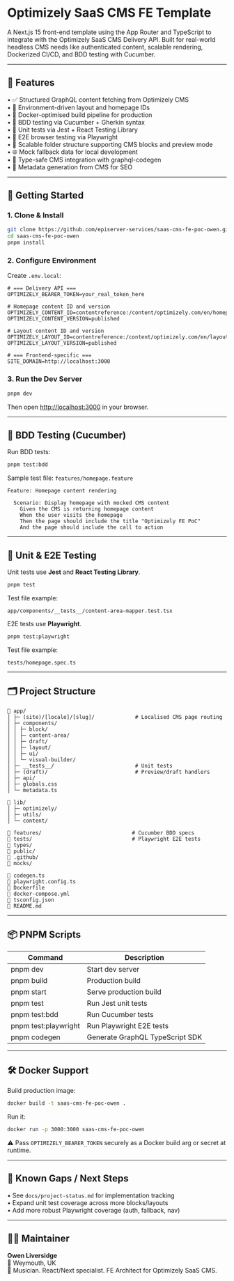 # Optimizely SaaS CMS FE Template

A Next.js 15 front-end template using the App Router and TypeScript to integrate with the Optimizely SaaS CMS Delivery API. Built for real-world headless CMS needs like authenticated content, scalable rendering, Dockerized CI/CD, and BDD testing with Cucumber.

---

## 🧩 Features

• ✅ Structured GraphQL content fetching from Optimizely CMS  
• 🔧 Environment-driven layout and homepage IDs  
• 🐳 Docker-optimised build pipeline for production  
• 🧪 BDD testing via Cucumber + Gherkin syntax  
• 🧪 Unit tests via Jest + React Testing Library  
• 🧪 E2E browser testing via Playwright  
• 🧠 Scalable folder structure supporting CMS blocks and preview mode  
• 🌐 Mock fallback data for local development  
• 📐 Type-safe CMS integration with graphql-codegen  
• 🧾 Metadata generation from CMS for SEO

---

## 🚀 Getting Started

### 1. Clone & Install

```bash
git clone https://github.com/episerver-services/saas-cms-fe-poc-owen.git
cd saas-cms-fe-poc-owen
pnpm install
```

### 2. Configure Environment

Create `.env.local`:

```env
# === Delivery API ===
OPTIMIZELY_BEARER_TOKEN=your_real_token_here

# Homepage content ID and version
OPTIMIZELY_CONTENT_ID=contentreference:/content/optimizely.com/en/homepage/
OPTIMIZELY_CONTENT_VERSION=published

# Layout content ID and version
OPTIMIZELY_LAYOUT_ID=contentreference:/content/optimizely.com/en/layout/
OPTIMIZELY_LAYOUT_VERSION=published

# === Frontend-specific ===
SITE_DOMAIN=http://localhost:3000
```

### 3. Run the Dev Server

```bash
pnpm dev
```

Then open [http://localhost:3000](http://localhost:3000) in your browser.

---

## 🧪 BDD Testing (Cucumber)

Run BDD tests:

```bash
pnpm test:bdd
```

Sample test file: `features/homepage.feature`

```gherkin
Feature: Homepage content rendering

  Scenario: Display homepage with mocked CMS content
    Given the CMS is returning homepage content
    When the user visits the homepage
    Then the page should include the title "Optimizely FE PoC"
    And the page should include the call to action
```

---

## 🧪 Unit & E2E Testing

Unit tests use **Jest** and **React Testing Library**.

```bash
pnpm test
```

Test file example:

```
app/components/__tests__/content-area-mapper.test.tsx
```

E2E tests use **Playwright**.

```bash
pnpm test:playwright
```

Test file example:

```
tests/homepage.spec.ts
```

---

## 🗂️ Project Structure

```
📁 app/
│ ├─ (site)/[locale]/[slug]/             # Localised CMS page routing
│ ├─ components/
│ │ ├─ block/
│ │ ├─ content-area/
│ │ ├─ draft/
│ │ ├─ layout/
│ │ ├─ ui/
│ │ └─ visual-builder/
│ ├─ __tests__/                          # Unit tests
│ ├─ (draft)/                            # Preview/draft handlers
│ ├─ api/
│ ├─ globals.css
│ └─ metadata.ts

📁 lib/
│ ├─ optimizely/
│ ├─ utils/
│ └─ content/

📁 features/                             # Cucumber BDD specs
📁 tests/                                # Playwright E2E tests
📁 types/
📁 public/
📁 .github/
📁 mocks/

📄 codegen.ts
📄 playwright.config.ts
📄 Dockerfile
📄 docker-compose.yml
📄 tsconfig.json
📄 README.md
```

---

## 📦 PNPM Scripts

| Command              | Description                     |
| -------------------- | ------------------------------- |
| pnpm dev             | Start dev server                |
| pnpm build           | Production build                |
| pnpm start           | Serve production build          |
| pnpm test            | Run Jest unit tests             |
| pnpm test:bdd        | Run Cucumber tests              |
| pnpm test:playwright | Run Playwright E2E tests        |
| pnpm codegen         | Generate GraphQL TypeScript SDK |

---

## 🛠️ Docker Support

Build production image:

```bash
docker build -t saas-cms-fe-poc-owen .
```

Run it:

```bash
docker run -p 3000:3000 saas-cms-fe-poc-owen
```

⚠️ Pass `OPTIMIZELY_BEARER_TOKEN` securely as a Docker build arg or secret at runtime.

---

## 📌 Known Gaps / Next Steps

• See `docs/project-status.md` for implementation tracking  
• Expand unit test coverage across more blocks/layouts  
• Add more robust Playwright coverage (auth, fallback, nav)

---

## 👨‍💻 Maintainer

**Owen Liversidge**  
📍 Weymouth, UK  
🎸 Musician. React/Next specialist. FE Architect for Optimizely SaaS CMS.
